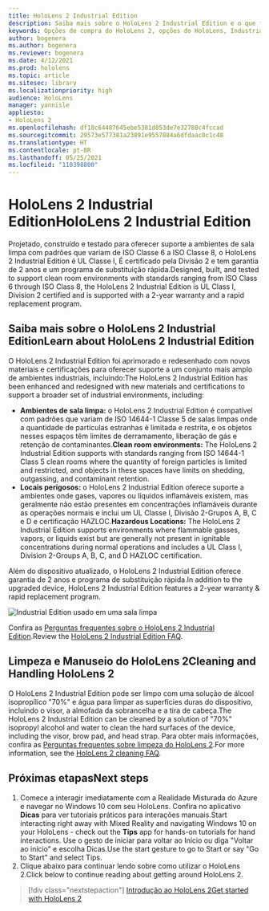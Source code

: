 ```yaml
---
title: HoloLens 2 Industrial Edition
description: Saiba mais sobre o HoloLens 2 Industrial Edition e o que fazer depois de obter o seu.
keywords: Opções de compra do HoloLens 2, opções do HoloLens, Industrial Edition
author: bogenera
ms.author: bogenera
ms.reviewer: bogenera
ms.date: 4/12/2021
ms.prod: hololens
ms.topic: article
ms.sitesec: library
ms.localizationpriority: high
audience: HoloLens
manager: yannisle
appliesto:
- HoloLens 2
ms.openlocfilehash: df18c64487645ebe5381d853de7e32780c4fccad
ms.sourcegitcommit: 29573e577381a23891e9557884a6dfdaac0c1c48
ms.translationtype: HT
ms.contentlocale: pt-BR
ms.lasthandoff: 05/25/2021
ms.locfileid: "110398800"
---
```

# <a name="hololens-2-industrial-edition"></a><span data-ttu-id="a327c-104">HoloLens 2 Industrial Edition</span><span class="sxs-lookup"><span data-stu-id="a327c-104">HoloLens 2 Industrial Edition</span></span>

<span data-ttu-id="a327c-105">Projetado, construído e testado para oferecer suporte a ambientes de sala limpa com padrões que variam de ISO Classe 6 a ISO Classe 8, o HoloLens 2 Industrial Edition é UL Classe I, É certificado pela Divisão 2 e tem garantia de 2 anos e um programa de substituição rápida.</span><span class="sxs-lookup"><span data-stu-id="a327c-105">Designed, built, and tested to support clean room environments with standards ranging from ISO Class 6 through ISO Class 8, the HoloLens 2 Industrial Edition is UL Class I, Division 2 certified and is supported with a 2-year warranty and a rapid replacement program.</span></span>

## <a name="learn-about-hololens-2-industrial-edition"></a><span data-ttu-id="a327c-106">Saiba mais sobre o HoloLens 2 Industrial Edition</span><span class="sxs-lookup"><span data-stu-id="a327c-106">Learn about HoloLens 2 Industrial Edition</span></span>

<span data-ttu-id="a327c-107">O HoloLens 2 Industrial Edition foi aprimorado e redesenhado com novos materiais e certificações para oferecer suporte a um conjunto mais amplo de ambientes industriais, incluindo:</span><span class="sxs-lookup"><span data-stu-id="a327c-107">The HoloLens 2 Industrial Edition has been enhanced and redesigned with new materials and certifications to support a broader set of industrial environments, including:</span></span>

- <span data-ttu-id="a327c-108">**Ambientes de sala limpa:** o HoloLens 2 Industrial Edition é compatível com padrões que variam de ISO 14644-1 Classe 5 de salas limpas onde a quantidade de partículas estranhas é limitada e restrita, e os objetos nesses espaços têm limites de derramamento, liberação de gás e retenção de contaminantes.</span><span class="sxs-lookup"><span data-stu-id="a327c-108">**Clean room environments:** The HoloLens 2 Industrial Edition supports with standards ranging from ISO 14644-1 Class 5 clean rooms where the quantity of foreign particles is limited and restricted, and objects in these spaces have limits on shedding, outgassing, and contaminant retention.</span></span>
- <span data-ttu-id="a327c-109">**Locais perigosos:** o HoloLens 2 Industrial Edition oferece suporte a ambientes onde gases, vapores ou líquidos inflamáveis existem, mas geralmente não estão presentes em concentrações inflamáveis durante as operações normais e inclui um UL Classe I, Divisão 2-Grupos A, B, C e D e certificação HAZLOC.</span><span class="sxs-lookup"><span data-stu-id="a327c-109">**Hazardous Locations:** The HoloLens 2 Industrial Edition supports environments where flammable gasses, vapors, or liquids exist but are generally not present in ignitable concentrations during normal operations and includes a UL Class I, Division 2-Groups A, B, C, and D HAZLOC certification.</span></span>

<span data-ttu-id="a327c-110">Além do dispositivo atualizado, o HoloLens 2 Industrial Edition oferece garantia de 2 anos e programa de substituição rápida.</span><span class="sxs-lookup"><span data-stu-id="a327c-110">In addition to the upgraded device, HoloLens 2 Industrial Edition features a 2-year warranty & rapid replacement program.</span></span>

![Industrial Edition usado em uma sala limpa](./images/ie-small-pic.png)

<span data-ttu-id="a327c-112">Confira as [Perguntas frequentes sobre o HoloLens 2 Industrial Edition](hololens2-industrial-edition-faq.md).</span><span class="sxs-lookup"><span data-stu-id="a327c-112">Review the [HoloLens 2 Industrial Edition FAQ](hololens2-industrial-edition-faq.md).</span></span>

## <a name="cleaning-and-handling-hololens-2"></a><span data-ttu-id="a327c-113">Limpeza e Manuseio do HoloLens 2</span><span class="sxs-lookup"><span data-stu-id="a327c-113">Cleaning and Handling HoloLens 2</span></span>

<span data-ttu-id="a327c-114">O HoloLens 2 Industrial Edition pode ser limpo com uma solução de álcool isopropílico "70%" e água para limpar as superfícies duras do dispositivo, incluindo o visor, a almofada da sobrancelha e a tira de cabeça.</span><span class="sxs-lookup"><span data-stu-id="a327c-114">The HoloLens 2 Industrial Edition can be cleaned by a solution of "70%" isopropyl alcohol and water to clean the hard surfaces of the device, including the visor, brow pad, and head strap.</span></span> <span data-ttu-id="a327c-115">Para obter mais informações, confira as [Perguntas frequentes sobre limpeza do HoloLens 2](https://docs.microsoft.com/hololens/hololens2-maintenance).</span><span class="sxs-lookup"><span data-stu-id="a327c-115">For more information, see the [HoloLens 2 cleaning FAQ](https://docs.microsoft.com/hololens/hololens2-maintenance).</span></span>

## <a name="next-steps"></a><span data-ttu-id="a327c-116">Próximas etapas</span><span class="sxs-lookup"><span data-stu-id="a327c-116">Next steps</span></span>

1. <span data-ttu-id="a327c-117">Comece a interagir imediatamente com a Realidade Misturada do Azure e navegar no Windows 10 com seu HoloLens. Confira no aplicativo **Dicas** para ver tutoriais práticos para interações manuais.</span><span class="sxs-lookup"><span data-stu-id="a327c-117">Start interacting right away with Mixed Reality and navigating Windows 10 on your HoloLens - check out the **Tips** app for hands-on tutorials for hand interactions.</span></span> <span data-ttu-id="a327c-118">Use o gesto de iniciar para voltar ao Início ou diga "Voltar ao início" e escolha Dicas.</span><span class="sxs-lookup"><span data-stu-id="a327c-118">Use the start gesture to go to Start or say "Go to Start" and select Tips.</span></span>
1. <span data-ttu-id="a327c-119">Clique abaixo para continuar lendo sobre como utilizar o HoloLens 2.</span><span class="sxs-lookup"><span data-stu-id="a327c-119">Click below to continue reading about getting around HoloLens 2.</span></span>

> [!div class="nextstepaction"]
> [<span data-ttu-id="a327c-120">Introdução ao HoloLens 2</span><span class="sxs-lookup"><span data-stu-id="a327c-120">Get started with HoloLens 2</span></span>](hololens2-basic-usage.md)